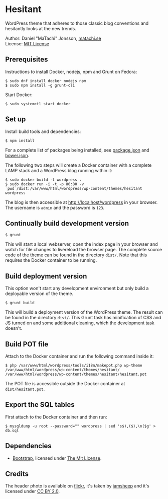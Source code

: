 # Hesitant

WordPress theme that adheres to those classic blog conventions and hesitantly
looks at the new trends.

Author: Daniel "MaTachi" Jonsson, [matachi.se](http://matachi.se)  
License: [MIT License](LICENSE.md)

## Prerequisites

Instructions to install Docker, nodejs, npm and Grunt on Fedora:

    $ sudo dnf install docker nodejs npm
    $ sudo npm install -g grunt-cli

Start Docker:

    $ sudo systemctl start docker

## Set up

Install build tools and dependencies:

    $ npm install

For a complete list of packages being installed, see
[package.json](package.json) and [bower.json](bower.json).

The following two steps will create a Docker container with a complete LAMP
stack and a WordPress blog running within it:

    $ sudo docker build -t wordpress .
    $ sudo docker run -i -t -p 80:80 -v `pwd`/dist:/var/www/html/wordpress/wp-content/themes/hesitant wordpress

The blog is then accessible at <http://localhost/wordpress> in your browser.
The username is `admin` and the password is `123`.

## Continually build development version

    $ grunt

This will start a local webserver, open the index page in your browser and
watch for file changes to livereload the browser page. The complete source code
of the theme can be found in the directory `dist/`. Note that this requires the
Docker container to be running.

## Build deployment version

This option won't start any development environment but only build a deployable
version of the theme.

    $ grunt build

This will build a deployment version of the WordPress theme. The result can be
found in the directory `dist/`. This Grunt task has minification of CSS and JS
turned on and some additional cleaning, which the development task doesn't.

## Build POT file

Attach to the Docker container and run the following command inside it:

    $ php /var/www/html/wordpress/tools/i18n/makepot.php wp-theme /var/www/html/wordpress/wp-content/themes/hesitant/ /var/www/html/wordpress/wp-content/themes/hesitant/hesitant.pot

The POT file is accessible outside the Docker container at `dist/hesitant.pot`.

## Export the SQL tables

First attach to the Docker container and then run:

    $ mysqldump -u root --password="" wordpress | sed 's$),($),\n($g' > db.sql

## Dependencies

* [Bootstrap](http://getbootstrap.com/), licensed under [The Mit
  License](https://github.com/twbs/bootstrap/blob/master/LICENSE).

## Credits

The header photo is available on
[flickr](https://www.flickr.com/photos/iamsheep/13956131904/), it's taken by
[iamsheep](https://www.flickr.com/photos/iamsheep/) and it's licensed under [CC
BY 2.0](https://creativecommons.org/licenses/by/2.0/).
